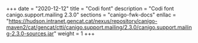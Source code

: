 +++
date        = "2020-12-12"
title       = "Codi font"
description = "Codi font canigo.support.mailing 2.3.0"
sections    = "canigo-fwk-docs"
enllac		= "https://hudson.intranet.gencat.cat/nexus/repository/canigo-maven2/cat/gencat/ctti/canigo.support.mailing/2.3.0/canigo.support.mailing-2.3.0-sources.jar"
weight		= 1
+++

